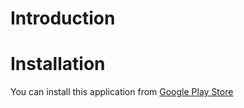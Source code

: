 # Introduction

# Installation
You can install this application from [Google Play Store](https://play.google.com/store/apps/details?id=com.donotspeak.GlassCockpitFSX)
